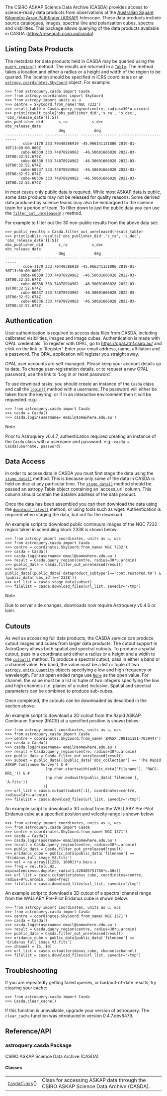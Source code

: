 The CSIRO ASKAP Science Data Archive (CASDA) provides access to science-ready data products
from observations at the [Australian Square Kilometre Array Pathfinder (ASKAP)](https://www.csiro.au/en/about/facilities-collections/atnf/askap-radio-telescope) telescope.
These data products include source catalogues, images, spectral line and polarisation cubes, spectra and visbilities.
This package allows querying of the data products available in CASDA (<https://research.csiro.au/casda>).

## Listing Data Products

The metadata for data products held in CASDA may be queried using the [`query_region()`](../api/astroquery.casda.CasdaClass.html#astroquery.casda.CasdaClass.query_region "astroquery.casda.CasdaClass.query_region") method.
The results are returned in a [`Table`](https://docs.astropy.org/en/stable/api/astropy.table.Table.html#astropy.table.Table "(in Astropy v7.1)").
The method takes a location and either a radius or a height and width of the region to be queried.
The location should be specified in ICRS coordinates or an [`astropy.coordinates.SkyCoord`](https://docs.astropy.org/en/stable/api/astropy.coordinates.SkyCoord.html#astropy.coordinates.SkyCoord "(in Astropy v7.1)") object.
For example:

```
>>> from astroquery.casda import Casda
>>> from astropy.coordinates import SkyCoord
>>> from astropy import units as u
>>> centre = SkyCoord.from_name('NGC 7232')
>>> result_table = Casda.query_region(centre, radius=30*u.arcmin)
>>> print(result_table['obs_publisher_did','s_ra', 's_dec', 'obs_release_date'][:5])
obs_publisher_did       s_ra           s_dec           obs_release_date
                        deg             deg
----------------- --------------- ---------------- ------------------------
        cube-1170 333.70448386919 -45.966341151806 2019-01-30T13:00:00.000Z
       cube-60339 333.74878924962  -46.50601666028 2022-03-18T00:32:52.674Z
       cube-60338 333.74878924962  -46.50601666028 2022-03-18T00:32:52.674Z
       cube-60337 333.74878924962  -46.50601666028 2022-03-18T00:32:52.674Z
       cube-60336 333.74878924962  -46.50601666028 2022-03-18T00:32:52.674Z
```

In most cases only public data is required. While most ASKAP data is public, some data products may not be released for quality reasons.
Some derived data produced by science teams may also be embargoed to the science team for a period of team.
To filter down to just the public data you can use the [`filter_out_unreleased()`](../api/astroquery.casda.CasdaClass.html#astroquery.casda.CasdaClass.filter_out_unreleased "astroquery.casda.CasdaClass.filter_out_unreleased") method.

For example to filter out the 30 non-public results from the above data set:

```
>>> public_results = Casda.filter_out_unreleased(result_table)
>>> print(public_results['obs_publisher_did','s_ra', 's_dec', 'obs_release_date'][:5])
obs_publisher_did       s_ra           s_dec           obs_release_date
                        deg             deg
----------------- --------------- ---------------- ------------------------
        cube-1170 333.70448386919 -45.966341151806 2019-01-30T13:00:00.000Z
       cube-60339 333.74878924962  -46.50601666028 2022-03-18T00:32:52.674Z
       cube-60338 333.74878924962  -46.50601666028 2022-03-18T00:32:52.674Z
       cube-60337 333.74878924962  -46.50601666028 2022-03-18T00:32:52.674Z
       cube-60336 333.74878924962  -46.50601666028 2022-03-18T00:32:52.674Z
```

## Authentication

User authentication is required to access data files from CASDA, including
calibrated visibilities, images and image cubes.
Authentication is made with OPAL credentials.
To register with OPAL, go to <https://opal.atnf.csiro.au/> and click on the
link to ‘Register’. Enter your email address, name, affiliation and a password.
The OPAL application will register you straight away.

OPAL user accounts are self-managed. Please keep your account details up to
date. To change user-registration details, or to request a new OPAL password,
use the link to ‘Log in or reset password’.

To use download tasks, you should create an instance of the `Casda` class
and call the [`login()`](../api/astroquery.casda.CasdaClass.html#astroquery.casda.CasdaClass.login "astroquery.casda.CasdaClass.login") method with a username. The password will either be taken
from the keyring, or if in an interactive environment then it will be requested. e.g.:

```
>>> from astroquery.casda import Casda
>>> casda = Casda()
>>> casda.login(username='email@somewhere.edu.au')
```

Note

Prior to Astroquery v0.4.7, authentication required creating an instance of the `Casda` class
with a username and password. e.g.: `casda = Casda(username, password)`

## Data Access

In order to access data in CASDA you must first stage the data using the [`stage_data()`](../api/astroquery.casda.CasdaClass.html#astroquery.casda.CasdaClass.stage_data "astroquery.casda.CasdaClass.stage_data")
method.
This is because only some of the data in CASDA is held on disc at any particular time.
The [`stage_data()`](../api/astroquery.casda.CasdaClass.html#astroquery.casda.CasdaClass.stage_data "astroquery.casda.CasdaClass.stage_data") method should be passed an astropy Table object containing an
‘access\_url’ column.
This column should contain the datalink address of the data product.

Once the data has been assembled you can then download the data using the [`download_files()`](../api/astroquery.casda.CasdaClass.html#astroquery.casda.CasdaClass.download_files "astroquery.casda.CasdaClass.download_files")
method, or using tools such as wget.
Authentication is required when staging the data, but not for the download.

An example script to download public continuum images of the NGC 7232 region
taken in scheduling block 2338 is shown below:

```
>>> from astropy import coordinates, units as u, wcs
>>> from astroquery.casda import Casda
>>> centre = coordinates.SkyCoord.from_name('NGC 7232')
>>> casda = Casda()
>>> casda.login(username='email@somewhere.edu.au')
>>> result = Casda.query_region(centre, radius=30*u.arcmin)
>>> public_data = Casda.filter_out_unreleased(result)
>>> subset = public_data[(public_data['dataproduct_subtype']=='cont.restored.t0') & (public_data['obs_id']=='2338')]
>>> url_list = casda.stage_data(subset)
>>> filelist = casda.download_files(url_list, savedir='/tmp')
```

Note

Due to server side changes, downloads now require Astroquery v0.4.6 or later.

## Cutouts

As well as accessing full data products, the CASDA service can produce cutout images and cubes from larger data products.
The cutout support in AstroQuery allows both spatial and spectral cutouts.
To produce a spatial cutout, pass in a coordinate and either a radius or a height and a width to the
[`cutout()`](../api/astroquery.casda.CasdaClass.html#astroquery.casda.CasdaClass.cutout "astroquery.casda.CasdaClass.cutout") method.
To produce a spectral cutout, pass in either a band or a channel value.
For band, the value must be a list or tuple of two [`astropy.units.Quantity`](https://docs.astropy.org/en/stable/api/astropy.units.Quantity.html#astropy.units.Quantity "(in Astropy v7.1)") objects specifying a low and high frequency
or wavelength. For an open ended range use [`None`](https://docs.python.org/3/library/constants.html#None "(in Python v3.13)") as the open value.
For channel, the value must be a list or tuple of two integers specifying the low and high channels (i.e. planes of a
cube) inclusive.
Spatial and spectral parameters can be combined to produce sub-cubes.

Once completed, the cutouts can be downloaded as described in the section above.

An example script to download a 2D cutout from the Rapid ASKAP Continuum Survey (RACS) at a specified position is shown
below:

```
>>> from astropy import coordinates, units as u, wcs
>>> from astroquery.casda import Casda
>>> centre = coordinates.SkyCoord.from_name('2MASX J08161181-7039447')
>>> casda = Casda()
>>> casda.login(username='email@somewhere.edu.au')
>>> result = Casda.query_region(centre, radius=30*u.arcmin)
>>> public_data = Casda.filter_out_unreleased(result)
>>> subset = public_data[((public_data['obs_collection'] == 'The Rapid ASKAP Continuum Survey') & #
                  (np.char.startswith(public_data['filename'], 'RACS-DR1_')) & #
                  (np.char.endswith(public_data['filename'], 'A.fits'))
                 )]
>>> url_list = casda.cutout(subset[:1], coordinates=centre, radius=14*u.arcmin)
>>> filelist = casda.download_files(url_list, savedir='/tmp')
```

An example script to download a 3D cutout from the WALLABY Pre-Pilot Eridanus cube at a specified position and velocity range
is shown below:

```
>>> from astropy import coordinates, units as u, wcs
>>> from astroquery.casda import Casda
>>> centre = coordinates.SkyCoord.from_name('NGC 1371')
>>> casda = Casda()
>>> casda.login(username='email@somewhere.edu.au')
>>> result = Casda.query_region(centre, radius=30*u.arcmin)
>>> public_data = Casda.filter_out_unreleased(result)
>>> eridanus_cube = public_data[public_data['filename'] == 'Eridanus_full_image_V3.fits']
>>> vel = np.array([1250, 1600])*u.km/u.s
>>> freq = vel.to(u.Hz, equivalencies=u.doppler_radio(1.420405751786*u.GHz))
>>> url_list = casda.cutout(eridanus_cube, coordinates=centre, radius=9*u.arcmin, band=freq)
>>> filelist = casda.download_files(url_list, savedir='/tmp')
```

An example script to download a 3D cutout of a spectral channel range from the WALLABY Pre-Pilot Eridanus cube
is shown below:

```
>>> from astropy import coordinates, units as u, wcs
>>> from astroquery.casda import Casda
>>> centre = coordinates.SkyCoord.from_name('NGC 1371')
>>> casda = Casda()
>>> casda.login(username='email@somewhere.edu.au')
>>> result = Casda.query_region(centre, radius=30*u.arcmin)
>>> public_data = Casda.filter_out_unreleased(result)
>>> eridanus_cube = public_data[public_data['filename'] == 'Eridanus_full_image_V3.fits']
>>> channel = (5, 10)
>>> url_list = casda.cutout(eridanus_cube, channel=channel)
>>> filelist = casda.download_files(url_list, savedir='/tmp')
```

## Troubleshooting

If you are repeatedly getting failed queries, or bad/out-of-date results, try clearing your cache:

```
>>> from astroquery.casda import Casda
>>> Casda.clear_cache()
```

If this function is unavailable, upgrade your version of astroquery.
The `clear_cache` function was introduced in version 0.4.7.dev8479.

## Reference/API

### astroquery.casda Package

CSIRO ASKAP Science Data Archive (CASDA)

#### Classes

|  |  |
| --- | --- |
| [`CasdaClass`](../api/astroquery.casda.CasdaClass.html#astroquery.casda.CasdaClass "astroquery.casda.CasdaClass")() | Class for accessing ASKAP data through the CSIRO ASKAP Science Data Archive (CASDA). |